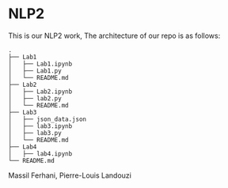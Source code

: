 # NLP2
This is our NLP2 work,
The architecture of our repo is as follows:

```
.
├── Lab1
│   ├── Lab1.ipynb
│   ├── Lab1.py
│   └── README.md
├── Lab2
│   ├── Lab2.ipynb
│   ├── lab2.py
│   └── README.md
├── Lab3
│   ├── json_data.json
│   ├── lab3.ipynb
│   ├── lab3.py
│   └── README.md
├── Lab4
│   ├── lab4.ipynb
└── README.md
```
Massil Ferhani, 
Pierre-Louis Landouzi
